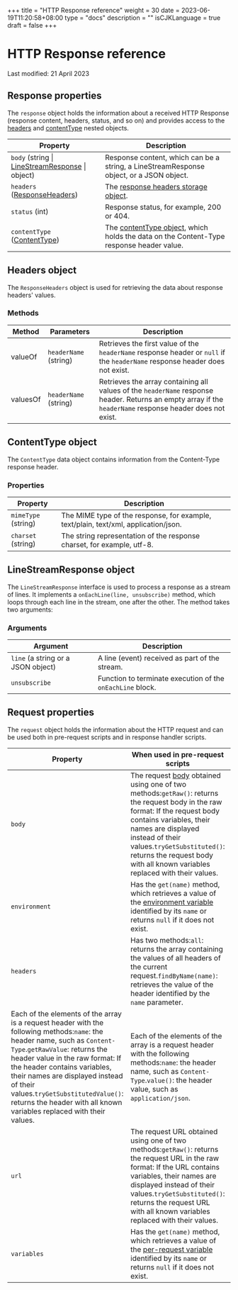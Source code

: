 +++
title = "HTTP Response reference"
weight = 30
date = 2023-06-19T11:20:58+08:00
type = "docs"
description = ""
isCJKLanguage = true
draft = false
+++
# HTTP Response reference﻿

Last modified: 21 April 2023

## Response properties﻿

The `response` object holds the information about a received HTTP Response (response content, headers, status, and so on) and provides access to the [headers](https://www.jetbrains.com/help/go/http-response-reference.html#headers-reference) and [contentType](https://www.jetbrains.com/help/go/http-response-reference.html#content-type-reference) nested objects.

| Property                                                     | Description                                                  |
| ------------------------------------------------------------ | ------------------------------------------------------------ |
| `body` (string \| [LineStreamResponse](https://www.jetbrains.com/help/go/http-response-reference.html#linestreamresponse_reference) \| object) | Response content, which can be a string, a LineStreamResponse object, or a JSON object. |
| `headers` ([ResponseHeaders](https://www.jetbrains.com/help/go/http-response-reference.html#headers-reference)) | The [response headers storage object](https://www.jetbrains.com/help/go/http-response-reference.html#headers-reference). |
| `status` (int)                                               | Response status, for example, 200 or 404.                    |
| `contentType` ([ContentType](https://www.jetbrains.com/help/go/http-response-reference.html#content-type-reference)) | The [contentType object](https://www.jetbrains.com/help/go/http-response-reference.html#content-type-reference), which holds the data on the Content-Type response header value. |

## Headers object﻿

The `ResponseHeaders` object is used for retrieving the data about response headers' values.

### Methods﻿

| Method   | Parameters            | Description                                                  |
| -------- | --------------------- | ------------------------------------------------------------ |
| valueOf  | `headerName` (string) | Retrieves the first value of the `headerName` response header or `null` if the `headerName` response header does not exist. |
| valuesOf | `headerName` (string) | Retrieves the array containing all values of the `headerName` response header. Returns an empty array if the `headerName` response header does not exist. |

## ContentType object﻿

The `ContentType` data object contains information from the Content-Type response header.

### Properties﻿

| Property            | Description                                                  |
| ------------------- | ------------------------------------------------------------ |
| `mimeType` (string) | The MIME type of the response, for example, text/plain, text/xml, application/json. |
| `charset` (string)  | The string representation of the response charset, for example, utf-8. |

## LineStreamResponse object﻿

The `LineStreamResponse` interface is used to process a response as a stream of lines. It implements a `onEachLine(line, unsubscribe)` method, which loops through each line in the stream, one after the other. The method takes two arguments:

### Arguments﻿

| Argument                           | Description                                                |
| ---------------------------------- | ---------------------------------------------------------- |
| `line` (a string or a JSON object) | A line (event) received as part of the stream.             |
| `unsubscribe`                      | Function to terminate execution of the `onEachLine` block. |

## Request properties﻿

The `request` object holds the information about the HTTP request and can be used both in pre-request scripts and in response handler scripts.

| Property                                                     | When used in pre-request scripts                             | When used in response handler scripts                        |
| ------------------------------------------------------------ | ------------------------------------------------------------ | ------------------------------------------------------------ |
| `body`                                                       | The request [body](https://www.jetbrains.com/help/go/exploring-http-syntax.html#provide-request-body) obtained using one of two methods:`getRaw()`: returns the request body in the raw format: If the request body contains variables, their names are displayed instead of their values.`tryGetSubstituted()`: returns the request body with all known variables replaced with their values. | The request [body](https://www.jetbrains.com/help/go/exploring-http-syntax.html#provide-request-body) as a string, for example `client.log(request.body())`. |
| `environment`                                                | Has the `get(name)` method, which retrieves a value of the [environment variable](https://www.jetbrains.com/help/go/exploring-http-syntax.html#environment-variables) identified by its `name` or returns `null` if it does not exist. |                                                              |
| `headers`                                                    | Has two methods:`all`: returns the array containing the values of all headers of the current request.`findByName(name)`: retrieves the value of the header identified by the `name` parameter. |                                                              |
| Each of the elements of the array is a request header with the following methods:`name`: the header name, such as `Content-Type`.`getRawValue`: returns the header value in the raw format: If the header contains variables, their names are displayed instead of their values.`tryGetSubstitutedValue()`: returns the header with all known variables replaced with their values. | Each of the elements of the array is a request header with the following methods:`name`: the header name, such as `Content-Type`.`value()`: the header value, such as `application/json`. |                                                              |
| `url`                                                        | The request URL obtained using one of two methods:`getRaw()`: returns the request URL in the raw format: If the URL contains variables, their names are displayed instead of their values.`tryGetSubstituted()`: returns the request URL with all known variables replaced with their values. | The request URL as a string.                                 |
| `variables`                                                  | Has the `get(name)` method, which retrieves a value of the [per-request variable](https://www.jetbrains.com/help/go/exploring-http-syntax.html#per_request_variables) identified by its `name` or returns `null` if it does not exist. |                                                              |